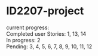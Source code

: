 # ID2207-project

current progress: <br>
Completed user Stories: 1, 13, 14  <br>
In progress: 2  <br>
Pending: 3, 4, 5, 6, 7, 8, 9, 10, 11, 12
